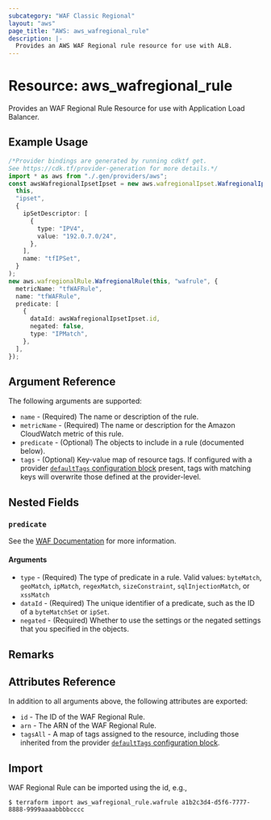 ```yaml
---
subcategory: "WAF Classic Regional"
layout: "aws"
page_title: "AWS: aws_wafregional_rule"
description: |-
  Provides an AWS WAF Regional rule resource for use with ALB.
---
```


# Resource: aws\_wafregional\_rule

Provides an WAF Regional Rule Resource for use with Application Load Balancer.

## Example Usage

```typescript
/*Provider bindings are generated by running cdktf get.
See https://cdk.tf/provider-generation for more details.*/
import * as aws from "./.gen/providers/aws";
const awsWafregionalIpsetIpset = new aws.wafregionalIpset.WafregionalIpset(
  this,
  "ipset",
  {
    ipSetDescriptor: [
      {
        type: "IPV4",
        value: "192.0.7.0/24",
      },
    ],
    name: "tfIPSet",
  }
);
new aws.wafregionalRule.WafregionalRule(this, "wafrule", {
  metricName: "tfWAFRule",
  name: "tfWAFRule",
  predicate: [
    {
      dataId: awsWafregionalIpsetIpset.id,
      negated: false,
      type: "IPMatch",
    },
  ],
});

```

## Argument Reference

The following arguments are supported:

* `name` - (Required) The name or description of the rule.
* `metricName` - (Required) The name or description for the Amazon CloudWatch metric of this rule.
* `predicate` - (Optional) The objects to include in a rule (documented below).
* `tags` - (Optional) Key-value map of resource tags. If configured with a provider [`defaultTags` configuration block](https://registry.terraform.io/providers/hashicorp/aws/latest/docs#default_tags-configuration-block) present, tags with matching keys will overwrite those defined at the provider-level.

## Nested Fields

### `predicate`

See the [WAF Documentation](https://docs.aws.amazon.com/waf/latest/APIReference/API_Predicate.html) for more information.

#### Arguments

* `type` - (Required) The type of predicate in a rule. Valid values: `byteMatch`, `geoMatch`, `ipMatch`, `regexMatch`, `sizeConstraint`, `sqlInjectionMatch`, or `xssMatch`
* `dataId` - (Required) The unique identifier of a predicate, such as the ID of a `byteMatchSet` or `ipSet`.
* `negated` - (Required) Whether to use the settings or the negated settings that you specified in the objects.

## Remarks

## Attributes Reference

In addition to all arguments above, the following attributes are exported:

* `id` - The ID of the WAF Regional Rule.
* `arn` - The ARN of the WAF Regional Rule.
* `tagsAll` - A map of tags assigned to the resource, including those inherited from the provider [`defaultTags` configuration block](https://registry.terraform.io/providers/hashicorp/aws/latest/docs#default_tags-configuration-block).

## Import

WAF Regional Rule can be imported using the id, e.g.,

```console
$ terraform import aws_wafregional_rule.wafrule a1b2c3d4-d5f6-7777-8888-9999aaaabbbbcccc
```
